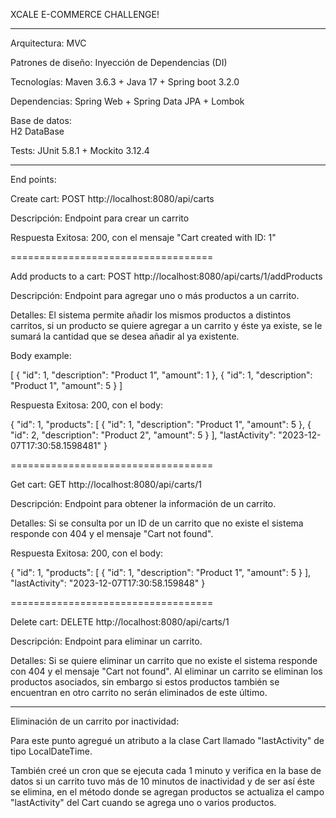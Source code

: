 XCALE E-COMMERCE CHALLENGE!

--------------------------------------------------------------------

Arquitectura:
MVC

Patrones de diseño:
Inyección de Dependencias (DI)

Tecnologías:
Maven 3.6.3 +
Java 17 +
Spring boot 3.2.0

Dependencias:
Spring Web +
Spring Data JPA	+
Lombok

Base de datos:	
H2 DataBase

Tests:
JUnit 5.8.1 +
Mockito 3.12.4

--------------------------------------------------------------------

End points:

Create cart: POST http://localhost:8080/api/carts

Descripción: Endpoint para crear un carrito

Respuesta Exitosa: 200, con el mensaje "Cart created with ID: 1"

===================================

Add products to a cart: POST http://localhost:8080/api/carts/1/addProducts

Descripción: Endpoint para agregar uno o más productos a un carrito.

Detalles: El sistema permite añadir los mismos productos a distintos carritos, si un producto se quiere agregar a un carrito y éste ya existe, se le sumará la cantidad que se desea añadir al ya existente.

Body example: 

[
    {
        "id": 1,
        "description": "Product 1",
        "amount": 1
    },
    {
        "id": 1,
        "description": "Product 1",
        "amount": 5
    }
]

Respuesta Exitosa: 200, con el body: 

{
    "id": 1,
    "products": [
        {
            "id": 1,
            "description": "Product 1",
            "amount": 5
        },
	    {
        "id": 2,
        "description": "Product 2",
        "amount": 5
    }
    ],
    "lastActivity": "2023-12-07T17:30:58.1598481"
}

===================================

Get cart: GET http://localhost:8080/api/carts/1

Descripción: Endpoint para obtener la información de un carrito.

Detalles: Si se consulta por un ID de un carrito que no existe el sistema responde con 404 y el mensaje "Cart not found".

Respuesta Exitosa: 200, con el body:

{
    "id": 1,
    "products": [
        {
            "id": 1,
            "description": "Product 1",
            "amount": 5
        }
    ],
    "lastActivity": "2023-12-07T17:30:58.159848"
}


===================================

Delete cart: DELETE http://localhost:8080/api/carts/1

Descripción: Endpoint para eliminar un carrito.

Detalles: Si se quiere eliminar un carrito que no existe el sistema responde con 404 y el mensaje "Cart not found". Al eliminar un carrito se eliminan los productos asociados, sin embargo si estos productos también se encuentran en otro carrito no serán eliminados de este último.

--------------------------------------------------------------------

Eliminación de un carrito por inactividad:

Para este punto agregué un atributo a la clase Cart llamado "lastActivity" de tipo LocalDateTime. 

También creé un cron que se ejecuta cada 1 minuto y verifica en la base de datos si un carrito tuvo más de 10 minutos de inactividad y de ser así éste se elimina, en el método donde se agregan productos se actualiza el campo "lastActivity" del Cart cuando se agrega uno o varios productos.








